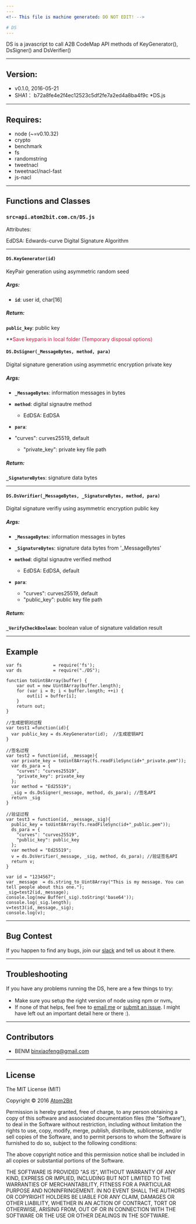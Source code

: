 ```yaml
---
---
<!-- This file is machine generated: DO NOT EDIT! -->

# DS
---
```


DS is a javascript to call A2B CodeMap API methods of KeyGenerator(), DsSigner() and DsVerifier()

- - -
## Version:

* v0.1.0, 2016-05-21
* SHA1： b72a8fe4e2f4ec12523c5df2fe7a2ed4a8ba4f9c *DS.js

- - -
## Requires:
* node (~=v0.10.32)
* crypto
* benchmark
* fs
* randomstring
* tweetnacl
* tweetnacl/nacl-fast
* js-nacl

- - -
## Functions and Classes

### <span id="ds">`src=api.atom2bit.com.cn/DS.js`</span>

Attributes:

  EdDSA: Edwards-curve Digital Signature Algorithm

- - -
#### <span id="KeyGenerator">`DS.KeyGenerator(id)`</span>

KeyPair generation using asymmetric random seed

##### Args:

* <b>`id`</b>: user id, char[16]

##### Return:

<b>`public_key`</b>: public key

**<font color=#DC143C>Save keyparis in local folder (Temporary disposal options)</font>

#### <span id="DsSigner">`DS.DsSigner(_MessageBytes, method, para)`</span>

Digital signature generation using asymmetric encryption private key

##### Args:

* <b>`_MessageBytes`</b>: information messages in bytes

* <b>`method`</b>: digital signautre method

	* EdDSA: EdDSA

 * <b>`para`</b>:
  * "curves": curves25519, default
	* "private_key": private key file path

##### Return:

<b>`_SignatureBytes`</b>: signature data bytes

- - -
#### <span id="DsVerifier">`DS.DsVerifier(_MessageBytes, _SignatureBytes, method, para)`</span>

Digital signature verifiy using asymmetric encryption public key

##### Args:

* <b>`_MessageBytes`</b>: information messages in bytes

* <b>`_SignatureBytes`</b>: signature data bytes from '_MessageBytes'

* <b>`method`</b>: digital signautre verified method

	* EdDSA: EdDSA, default

 * <b>`para`</b>:

	* "curves": curves25519, default
	* "public_key": public key file path

##### Return:

<b>`_VerifyCheckBoolean`</b>: boolean value of signature validation result

- - -
## Example

    var fs            = require('fs');
    var ds            = require("./DS");

    function toUint8Array(buffer) {
        var out = new Uint8Array(buffer.length);
        for (var i = 0; i < buffer.length; ++i) {
            out[i] = buffer[i];
        }
        return out;
    }

    //生成密钥对过程
    var test1 =function(id){
      var public_key = ds.KeyGenerator(id);  //生成密钥API
    }

    //签名过程
    var test2 = function(id, _message){
      var private_key = toUint8Array(fs.readFileSync(id+"_private.pem"));
      var ds_para = {
        "curves": "curves25519",
        "private_key": private_key
      };
      var method = "Ed25519";
      _sig = ds.DsSigner(_message, method, ds_para); //签名API
      return _sig
    }

    //验证过程
    var test3 = function(id, _message,_sig){
      public_key = toUint8Array(fs.readFileSync(id+"_public.pem"));
      ds_para = {
        "curves": "curves25519",
        "public_key": public_key
      };
      var method = "Ed25519";
      v = ds.DsVerifier(_message, _sig, method, ds_para); //验证签名API
      return v;
    }

    var id = "1234567";
    var _message  = ds.string_to_Uint8Array("This is my message. You can tell people about this one.");
    _sig=test2(id,_message);
    console.log(new Buffer(_sig).toString('base64'));
    console.log(_sig.length);
    v=test3(id,_message,_sig);
    console.log(v);


- - -
## Bug Contest

If you happen to find any bugs, join our [slack](http://atom2bit.slack.com) and tell us about it there.

- - -
## Troubleshooting
If you have any problems running the DS, here are a few things to try:
* Make sure you setup the right version of node using npm or nvm。
* If none of that helps, feel free to [email me](mailto:binxiaofeng@gmail.com) or [submit an issue](https://github.com/Atom2Bit/CodeMapAPI/issues). I might have left out an important detail here or there :).

- - -
## Contributors

* BENM <binxiaofeng@gmail.com>

- - -
## License

The MIT License (MIT)

Copyright &copy; 2016 [Atom2Bit](http://www.atom2bit.com.cn)

Permission is hereby granted, free of charge, to any person obtaining a copy
of this software and associated documentation files (the "Software"), to deal
in the Software without restriction, including without limitation the rights
to use, copy, modify, merge, publish, distribute, sublicense, and/or sell
copies of the Software, and to permit persons to whom the Software is
furnished to do so, subject to the following conditions:

The above copyright notice and this permission notice shall be included in all
copies or substantial portions of the Software.

THE SOFTWARE IS PROVIDED "AS IS", WITHOUT WARRANTY OF ANY KIND, EXPRESS OR
IMPLIED, INCLUDING BUT NOT LIMITED TO THE WARRANTIES OF MERCHANTABILITY,
FITNESS FOR A PARTICULAR PURPOSE AND NONINFRINGEMENT. IN NO EVENT SHALL THE
AUTHORS OR COPYRIGHT HOLDERS BE LIABLE FOR ANY CLAIM, DAMAGES OR OTHER
LIABILITY, WHETHER IN AN ACTION OF CONTRACT, TORT OR OTHERWISE, ARISING FROM,
OUT OF OR IN CONNECTION WITH THE SOFTWARE OR THE USE OR OTHER DEALINGS IN THE
SOFTWARE.
